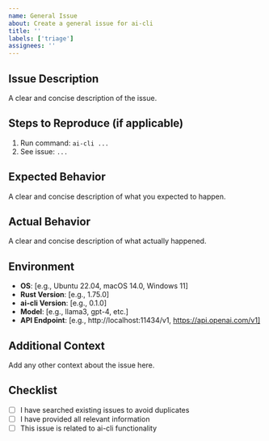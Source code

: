 ```yaml
---
name: General Issue
about: Create a general issue for ai-cli
title: ''
labels: ['triage']
assignees: ''
---
```


## Issue Description
A clear and concise description of the issue.

## Steps to Reproduce (if applicable)
1. Run command: `ai-cli ...`
2. See issue: `...`

## Expected Behavior
A clear and concise description of what you expected to happen.

## Actual Behavior
A clear and concise description of what actually happened.

## Environment
- **OS**: [e.g., Ubuntu 22.04, macOS 14.0, Windows 11]
- **Rust Version**: [e.g., 1.75.0]
- **ai-cli Version**: [e.g., 0.1.0]
- **Model**: [e.g., llama3, gpt-4, etc.]
- **API Endpoint**: [e.g., http://localhost:11434/v1, https://api.openai.com/v1]

## Additional Context
Add any other context about the issue here.

## Checklist
- [ ] I have searched existing issues to avoid duplicates
- [ ] I have provided all relevant information
- [ ] This issue is related to ai-cli functionality 